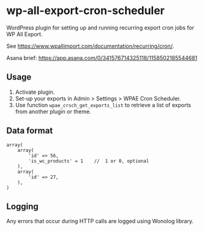 # wp-all-export-cron-scheduler
WordPress plugin for setting up and running recurring export cron jobs for WP All Export.

See https://www.wpallimport.com/documentation/recurring/cron/.

Asana brief: https://app.asana.com/0/341576714325118/1158502185544681

## Usage

1. Activate plugin.
1. Set-up your exports in Admin > Settings > WPAE Cron Scheduler.
1. Use function `wpae_crsch_get_exports_list` to retrieve a list of exports from another plugin or theme.

## Data format

```
array(
    array(
        'id' => 56,
        'is_wc_products' = 1    //  1 or 0, optional
    ),
    array(
        'id' => 27,
    ),
)
```

## Logging

Any errors that occur during HTTP calls are logged using Wonolog library.